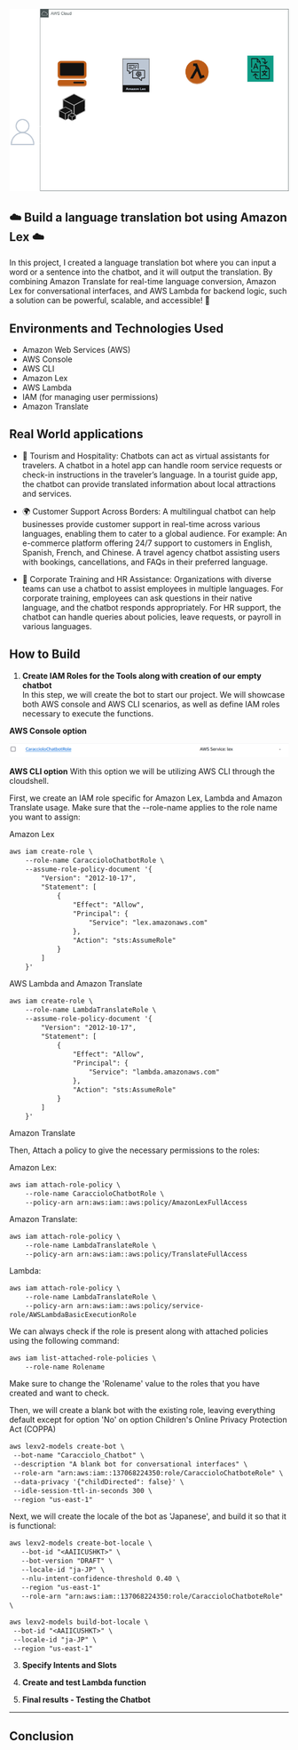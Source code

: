 <p align="center">
  <img src="diagram.png" 
</p>
  
## ☁️  Build a language translation bot using Amazon Lex ☁️

In this project, I created a language translation bot where you can input a word or a sentence into the chatbot, and it will output the translation. By combining Amazon Translate for real-time language conversion, Amazon Lex for conversational interfaces, and AWS Lambda for backend logic, such a solution can be powerful, scalable, and accessible! 🌟


<h2>Environments and Technologies Used</h2>

  - Amazon Web Services (AWS)
  - AWS Console 
  - AWS CLI
  - Amazon Lex
  - AWS Lambda
  - IAM (for managing user permissions)
  - Amazon Translate

  
<h2>Real World applications</h2>  


- 🚀 Tourism and Hospitality: Chatbots can act as virtual assistants for travelers. A chatbot in a hotel app can handle room service requests or check-in instructions in the traveler’s language.
In a tourist guide app, the chatbot can provide translated information about local attractions and services.


- 🌍 Customer Support Across Borders:
A multilingual chatbot can help businesses provide customer support in real-time across various languages, enabling them to cater to a global audience. For example: An e-commerce platform offering 24/7 support to customers in English, Spanish, French, and Chinese.
A travel agency chatbot assisting users with bookings, cancellations, and FAQs in their preferred language.


- 🏢 Corporate Training and HR Assistance:
Organizations with diverse teams can use a chatbot to assist employees in multiple languages. For corporate training, employees can ask questions in their native language, and the chatbot responds appropriately.
For HR support, the chatbot can handle queries about policies, leave requests, or payroll in various languages.






<h2>How to Build</h2>

1. **Create IAM Roles for the Tools along with creation of our empty chatbot**  
In this step, we will create the bot to start our project. We will showcase both AWS console and AWS CLI scenarios, as well as define IAM roles necessary to execute the functions.

**AWS Console option**

![image](/assets/image1.png)

**AWS CLI option**
With this option we will be utilizing AWS CLI through the cloudshell. 

First, we create an IAM role specific for Amazon Lex, Lambda and Amazon Translate usage. Make sure that the --role-name applies to the role name you want to assign:

Amazon Lex 
```
aws iam create-role \
    --role-name CaraccioloChatbotRole \
    --assume-role-policy-document '{
        "Version": "2012-10-17",
        "Statement": [
            {
                "Effect": "Allow",
                "Principal": {
                    "Service": "lex.amazonaws.com"
                },
                "Action": "sts:AssumeRole"
            }
        ]
    }'
```
AWS Lambda and Amazon Translate

```
aws iam create-role \
    --role-name LambdaTranslateRole \
    --assume-role-policy-document '{
        "Version": "2012-10-17",
        "Statement": [
            {
                "Effect": "Allow",
                "Principal": {
                    "Service": "lambda.amazonaws.com"
                },
                "Action": "sts:AssumeRole"
            }
        ]
    }'
```

Amazon Translate

Then, Attach a policy to give the necessary permissions to the roles:

Amazon Lex:
```
aws iam attach-role-policy \
    --role-name CaraccioloChatbotRole \
    --policy-arn arn:aws:iam::aws:policy/AmazonLexFullAccess
```

Amazon Translate:
```
aws iam attach-role-policy \
    --role-name LambdaTranslateRole \
    --policy-arn arn:aws:iam::aws:policy/TranslateFullAccess
```

Lambda:
```
aws iam attach-role-policy \
    --role-name LambdaTranslateRole \
    --policy-arn arn:aws:iam::aws:policy/service-role/AWSLambdaBasicExecutionRole
```


We can always check if the role is present along with attached policies using the following command:
```
aws iam list-attached-role-policies \
    --role-name Rolename
```
Make sure to change the 'Rolename' value to the roles that you have created and want to check. 

Then, we will create a blank bot with the existing role, leaving everything default except for option 'No' on option Children's Online Privacy Protection Act (COPPA)

```
aws lexv2-models create-bot \
 --bot-name "Caracciolo_Chatbot" \
 --description "A blank bot for conversational interfaces" \
 --role-arn "arn:aws:iam::137068224350:role/CaraccioloChatboteRole" \
 --data-privacy '{"childDirected": false}' \
 --idle-session-ttl-in-seconds 300 \
 --region "us-east-1"
```

Next, we will create the locale of the bot as 'Japanese', and build it so that it is functional:

```
aws lexv2-models create-bot-locale \
   --bot-id "<AAIICUSHKT>" \
   --bot-version "DRAFT" \
   --locale-id "ja-JP" \
   --nlu-intent-confidence-threshold 0.40 \
   --region "us-east-1"
   --role-arn "arn:aws:iam::137068224350:role/CaraccioloChatboteRole" \
```

```
aws lexv2-models build-bot-locale \
 --bot-id "<AAIICUSHKT>" \
 --locale-id "ja-JP" \
 --region "us-east-1"
```
3. **Specify Intents and Slots**  



4. **Create and test Lambda function**


5. **Final results - Testing the Chatbot**


 ---

<h2>Conclusion</h2>


